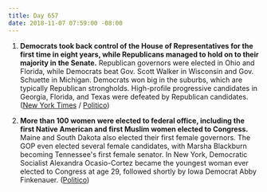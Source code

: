 ```yaml
---
title: Day 657
date: 2018-11-07 07:59:00 -08:00
---
```


1. **Democrats took back control of the House of Representatives for the first time in eight years, while Republicans managed to hold on to their majority in the Senate.** Republican governors were elected in Ohio and Florida, while Democrats beat Gov. Scott Walker in Wisconsin and Gov. Schuette in Michigan. Democrats won big in the suburbs, which are typically Republican strongholds. High-profile progressive candidates in Georgia, Florida, and Texas were defeated by Republican candidates. ([New York Times](https://www.nytimes.com/2018/11/06/us/politics/midterm-elections-results.html) / [Politico](https://www.politico.com/story/2018/11/07/midterm-elections-2018-top-takeaways-970328))

2. **More than 100 women were elected to federal office, including the first Native American and first Muslim women elected to Congress.** Maine and South Dakota also elected their first female governors. The GOP even elected several female candidates, with Marsha Blackburn becoming Tennessee's first female senator.  In New York, Democratic Socialist Alexandra Ocasio-Cortez became the youngest woman ever elected to Congress at age 29, followed shortly by Iowa Democrat Abby Finkenauer. ([Politico](https://www.politico.com/story/2018/11/07/women-congress-2018-midterm-election-results-970324))